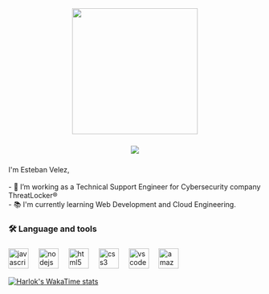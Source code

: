 <div align="center">
  <img height="250" src="https://media4.giphy.com/media/v1.Y2lkPTc5MGI3NjExNnJmbXlwMHc5ZXF0M251N282ajFnMm1zNGJxMGR0eTBibnRmZDQwdiZlcD12MV9pbnRlcm5hbF9naWZfYnlfaWQmY3Q9Zw/WxGFY3EbZsMgbOj4Zv/giphy.gif"  />
</div>

###

<div align="center">
  <img src="https://visitor-badge.laobi.icu/badge?page_id=maurodesouzaS.maurodesouzaS&"  />
</div>

###

<p align="left">I'm Esteban Velez, <br><br>- 🔭 I’m working as a Technical Support Engineer for Cybersecurity company ThreatLocker®<br>- 📚 I'm currently learning Web Development and Cloud Engineering.</p>

###

<h3 align="left">🛠 Language and tools</h3>

###

<div align="left">
  <img src="https://cdn.jsdelivr.net/gh/devicons/devicon/icons/javascript/javascript-original.svg" height="40" alt="javascript logo"  />
  <img width="12" />
  <img src="https://cdn.jsdelivr.net/gh/devicons/devicon/icons/nodejs/nodejs-original.svg" height="40" alt="nodejs logo"  />
  <img width="12" />
  <img src="https://cdn.jsdelivr.net/gh/devicons/devicon/icons/html5/html5-original.svg" height="40" alt="html5 logo"  />
  <img width="12" />
  <img src="https://cdn.jsdelivr.net/gh/devicons/devicon/icons/css3/css3-original.svg" height="40" alt="css3 logo"  />
  <img width="12" />
  <img src="https://cdn.jsdelivr.net/gh/devicons/devicon/icons/vscode/vscode-original.svg" height="40" alt="vscode logo"  />
  <img width="12" />
  <img src="https://cdn.jsdelivr.net/gh/devicons/devicon/icons/amazonwebservices/amazonwebservices-line-wordmark.svg" height="40" alt="amazonwebservices logo"  />
</div>

[![Harlok's WakaTime stats](https://github-readme-stats.vercel.app/api/wakatime?username=AS4X)](https://github.com/anuraghazra/github-readme-stats)
